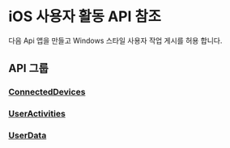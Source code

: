 # <a name="ios-user-activities-api-reference"></a>iOS 사용자 활동 API 참조

다음 Api 앱을 만들고 Windows 스타일 사용자 작업 게시를 허용 합니다.

## <a name="api-groups"></a>API 그룹

### <a name="connecteddevicesobjectivec-apiconnecteddevicesindexmd"></a>[ConnectedDevices](../objectivec-api/connecteddevices/index.md)
### <a name="useractivitiesobjectivec-apiuserdatauseractivitiesindexmd"></a>[UserActivities](../objectivec-api/userdata.useractivities/index.md)
### <a name="userdataobjectivec-apiuserdataindexmd"></a>[UserData](../objectivec-api/userdata/index.md)